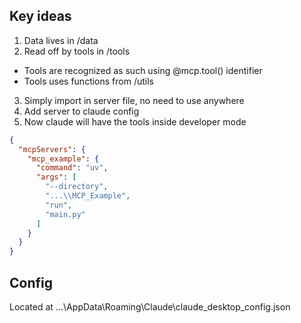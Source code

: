 ## Key ideas

1. Data lives in /data
2. Read off by tools in /tools
  - Tools are recognized as such using @mcp.tool() identifier
  - Tools uses functions from /utils
3. Simply import in server file, no need to use anywhere
4. Add server to claude config
5. Now claude will have the tools inside developer mode

```json
{
  "mcpServers": {
    "mcp_example": {
      "command": "uv",
      "args": [
        "--directory",
        "...\\MCP_Example",
        "run",
        "main.py"
      ]
    }
  }
}
```

## Config

Located at ...\AppData\Roaming\Claude\claude_desktop_config.json